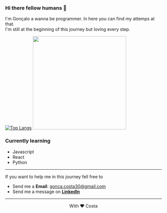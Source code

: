 ### Hi there fellow humans 👋

I'm Gonçalo a wanna be programmer. In here you can find my attemps at that.\
I'm still at the beginning of this journey but loving every step.

[![Top Langs](https://github-readme-stats.vercel.app/api/top-langs/?username=Costa-atsoC&layout=compact)](https://github.com/anuraghazra/github-readme-stats)
<img src="https://user-images.githubusercontent.com/94967933/186885482-cef89a83-9e5e-4edd-b81f-f54ed5b15e6e.jpg" width=300 />

### Currently learning
- Javascript
- React
- Python

---

If you want to help me in this journey fell free to
- Send me a **Email**: gonca.costa30@gmail.com
- Send me a message on **[LinkedIn](https://www.linkedin.com/in/gonçalo-costa-946693229/)**

---

<center>With ❤️ Costa</center>
